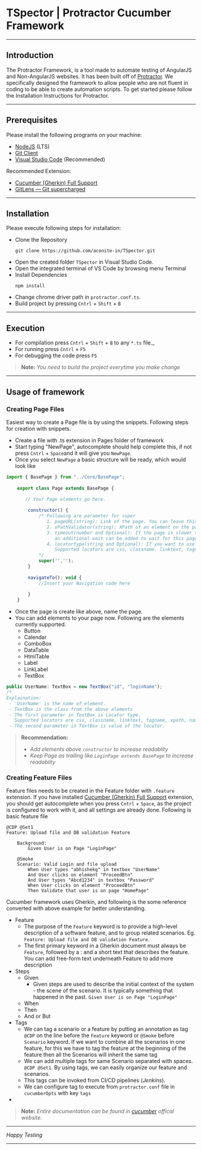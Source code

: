 # TSpector | Protractor Cucumber Framework

---
## Introduction
The Protractor Framework, is a tool made to automate testing of AngularJS and Non-AngularJS websites. It has been built off of [Protractor](https://www.protractortest.org/). We specifically designed the framework to allow people who are not fluent in coding to be able to create automation scripts. To get started please follow the Installation Instructions for Protractor.

---
## Prerequisites
Please install the following programs on your machine:
 - [NodeJS](https://nodejs.org/en/) (LTS)
 - [Git Client](https://git-scm.com/)
 - [Visual Studio Code](https://code.visualstudio.com/Download) (Recommended)

 Recommended Extension:
 - [Cucumber (Gherkin) Full Support](https://marketplace.visualstudio.com/items?itemName=alexkrechik.cucumberautocomplete)
 - [GitLens — Git supercharged](https://marketplace.visualstudio.com/items?itemName=eamodio.gitlens)

---
## Installation
Please execute following steps for installation:
 -  Clone the Repository 
    ```
    git clone https://github.com/aconite-in/TSpector.git
    ```
 - Open the created folder `TSpector` in Visual Studio Code.
 - Open the integrated terminal of  VS Code by browsing menu Terminal
 - Install Dependencies
    ```
    npm install 
    ```
 - Change chrome driver path in `protractor.conf.ts`.
 - Build project by pressing `Cntrl` + `Shift` + `B` 

---
## Execution
 - For compilation press `Cntrl` + `Shift` + `B` 
 to any `*.ts` file._ 
 - For running press `Cntrl` + `F5`
 - For debugging the code press `F5`

>**Note:** _You need to build the project everytime you make change_ 
---
## Usage of framework
### Creating Page Files
Easiest way to create a Page file is by using the snippets. Following steps for creation with snippets.
- Create a file with .ts extension in Pages folder of framework
- Start typing "NewPage", autocomplete should help complete this, if not press `Cntrl` + `Space`and it will give you `NewPage`.
- Once you select `NewPage` a basic structure will be ready, which would look like
```JavaScript
import { BasePage } from "../Core/BasePage";
    
    export class Page extends BasePage {
    
       // Your Page elements go here.

        constructor() {
            /* Following are parameter for super
               1. pageURL(string): Link of the page. You can leave this empty as well.
               2. xPathValidator(string): XPath of an element on the page, which can verify if the user if on that page.
               3. timeout(number and Optional): If the page is slower than rest of application, 
                  an additional wait can be added to wait for this page for longer that rest of the pages.
               4. locatortype(string and Optional): If you want to use any other locator other than 'XPath', you can specify if over here. 
                  Supported locators are css, classname, linktext, tagname, xpath, name, partiallinktext, id, model, text, partialbuttontext
            */
            super('','');
        }
    
        navigateTo(): void {
            //Insert your Navigation code here
            
        }
    }
```
- Once the page is create like above, name the page.
- You can add elements to your page now. Following are the elements currently supported.
   - Button
   - Calendar
   - ComboBox
   - DataTable
   - HtmlTable
   - Label
   - LinkLabel
   - TextBox
```JavaScript
public UserName: TextBox = new TextBox("id", "loginName");
/*
Explaination:
 - 'UserName' is the name of element.
 - TextBox is the class from the above elements
 - The first parameter in TextBox is Locator type.
   Supported locators are css, classname, linktext, tagname, xpath, name, partiallinktext, id, model, text, partialbuttontext
 - The second parameter in TextBox is value of the locator.
```

>**Recommendation:**
>- _Add elements above `constructor` to increase readablity_
>- _Keep Page as trailing like `LoginPage extends BasePage` to increase readablity_

### Creating Feature Files
Feature files needs to be created in the Feature folder with `.feature` extension. If you have installed [Cucumber (Gherkin) Full Support](https://marketplace.visualstudio.com/items?itemName=alexkrechik.cucumberautocomplete) extension, you should get autocomplete when you press `Cntrl` + `Space`, as the project is configured to work with it, and all settings are already done. Following is basic feature file
```
@CDP @Set1
Feature: Upload file and DB validation Feature

    Background:
        Given User is on Page "LoginPage"

    @Smoke
    Scenario: Valid Login and file upload
        When User types "abhishekg" in textbox "UserName"
        And User clicks on element "ProceedBtn"
        And User types "Abcd1234" in textbox "Password"
        When User clicks on element "ProceedBtn"
        Then Validate that user is on page "HomePage"
```
Cucumber framework uses Gherkin, and following is the some reference converted with above example for better understanding.
- Feature 
   - The purpose of the `Feature` keyword is to provide a high-level description of a software feature, and to group related scenarios. Eg. `Feature: Upload file and DB validation Feature`.
   - The first primary keyword in a Gherkin document must always be `Feature`, followed by a : and a short text that describes the feature. You can add free-form text underneath Feature to add more description
- Steps 
   - Given
      - Given steps are used to describe the initial context of the system - the scene of the scenario. It is typically something that happened in the past. `Given User is on Page "LoginPage"`
   - When
   - Then
   - And or But
- Tags
   - We can tag a scenario or a feature by putting an annotation as tag `@CDP` on the line before the `Feature` keyword or `@Smoke` before `Scenario` keyword. If we want  to combine all the scenarios in one feature, for this we have to tag the feature at the beginning of the feature then all the Scenarios will inherit the same tag
   - We can add multiple tags for same Scenario separated with spaces. `@CDP @Set1`. By using tags, we can easily organize our feature and scenarios.
   - This tags can be invoked from CI/CD pipelines (_Jenkins_). 
   - We can configure tag to execute from `protractor.conf` file in `cucumberOpts` with key `tags`
- 

>**Note:** _Entire documentation can be found in [cucumber](https://cucumber.io/docs/gherkin/reference/) offical website._
---

*Happy Testing*

---
